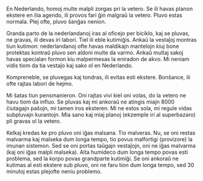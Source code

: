 En Nederlando, homoj multe malpli zorgas pri la vetero. Se ili havas planon ekstere en ilia agendo, ili provos fari ĝin malgraŭ la vetero. Pluvo estas normala. Plej ofte, pluvo ŝanĝas nenion.

Granda parto de la nederlandanoj iras al oficejo per biciklo, kaj se pluvas, ne gravas, ili devas iri labori. Tiel ili eble kutimiĝis. Ankaŭ la vestaĵoj montras tiun kutimon: nederlandanoj ofte havas maldikajn mantelojn kiuj bone protektas kontraŭ pluvo sen aldoni multe da varmo. Ankaŭ multaj sakoj havas specialan formon kiu malpermesas la eniradon de akvo. Mi neniam vidis tiom da tia vestaĵo kaj sako ol en Nederlando.

Kompreneble, se pluvegas kaj tondras, ili evitas esti ekstere. Bonŝance, ili ofte rajtas labori de hejmo.

Mi ŝatas tiun pensmanieron. Oni rajtas vivi kiel oni volas, do la vetero ne havu tiom da influo. Se pluvas kaj mi ankoraŭ ne atingis miajn 8000 ĉiutagajn paŝojn, mi tamen iros eksteren. Mi ne estos sola, mi regule vidas subpluvajn kurantojn. Mia sano kaj miaj planoj (ekzemple iri al superbazaro) pli gravas ol la vetero.

Kelkaj kredas ke pro pluvo oni iĝas malsana. Tio malveras. Nu, se oni restas malvarma kaj malseka dum longa tempo, tio povus malfortigi (provizore) la imunan sistemon. Sed se oni portas taŭgajn vestaĵojn, oni ne iĝas malvarma (kaj oni iĝas malpli malseka). Alta humideco dum longa tempo povas esti problema, sed la korpo povas grandparte kutimiĝi. Se oni ankoraŭ ne kutimas al esti ekstere sub pluvo, oni ne faru tion dum longa tempo, sed 30 minutoj estas plejofte neniu problemo.